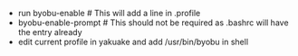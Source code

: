 * run byobu-enable # This will add a line in .profile
* byobu-enable-prompt # This should not be required as .bashrc will have the entry already
* edit current profile in yakuake and add /usr/bin/byobu in shell 